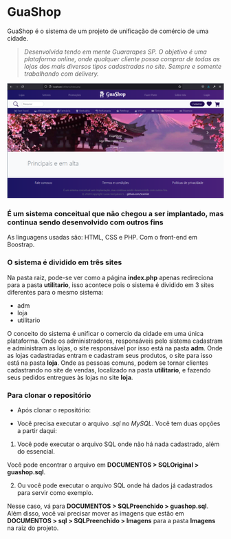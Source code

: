 # GuaShop
GuaShop é o sistema de um projeto de unificação de comércio de uma cidade.

> _Desenvolvida tendo em mente Guararapes SP.
> O objetivo é uma plataforma online, onde qualquer cliente possa comprar de todas as lojas dos mais diversos tipos cadastradas no site.
> Sempre e somente trabalhando com delivery._

![](DOCUMENTOS/Screenshoots/utilitario-desktop-index.png)

### É um sistema conceitual que não chegou a ser implantado, mas continua sendo desenvolvido com outros fins
    
As linguagens usadas são: HTML, CSS e PHP.
Com o front-end em Boostrap.

### O sistema é dividido em três sites

Na pasta raiz, pode-se ver como a página __index.php__ apenas redireciona para a pasta __utilitario__, isso acontece pois o sistema é dividido em 3 sites diferentes para o mesmo sistema:

* adm
* loja
* utilitario

O conceito do sistema é unificar o comercio da cidade em uma única plataforma.
Onde os administradores, responsáveis pelo sistema cadastram e administram as lojas, o site responsável por isso está na pasta __adm__.
Onde as lojas cadastradas entram e cadastram seus produtos, o site para isso está na pasta __loja__.
Onde as pessoas comuns, podem se tornar clientes cadastrando no site de vendas, localizado na pasta __utilitario__, e fazendo seus pedidos entregues às lojas no site __loja__.

### Para clonar o repositório

* Após clonar o repositório:

* Você precisa executar o arquivo _.sql_ no _MySQL_.
Você tem duas opções a partir daqui:

1. Você pode executar o arquivo SQL onde não há nada cadastrado, além do essencial.

Você pode encontrar o arquivo em __DOCUMENTOS > SQLOriginal > guashop.sql__.

2. Ou você pode executar o arquivo SQL onde há dados já cadastrados para servir como exemplo.

Nesse caso, vá para __DOCUMENTOS > SQLPreenchido > guashop.sql__.
Além disso, você vai precisar mover as imagens que estão em __DOCUMENTOS > sql > SQLPreenchido > Imagens__ para a pasta __Imagens__ na raiz do projeto.
